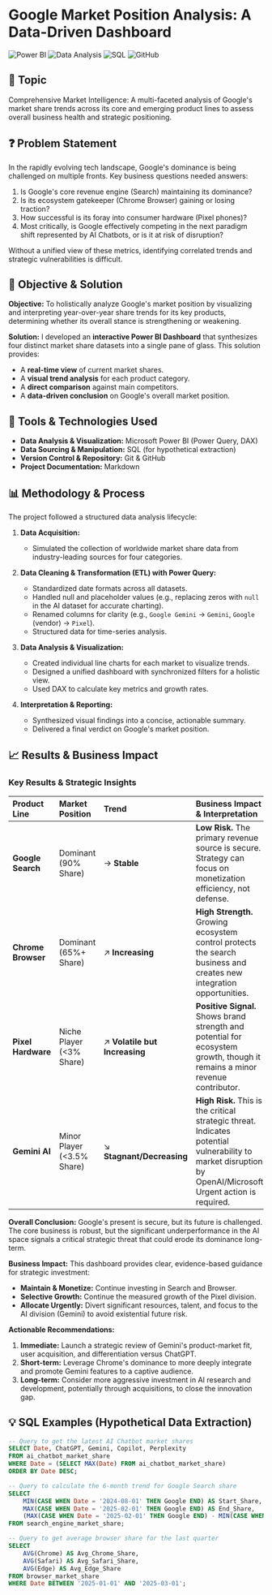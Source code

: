# Google Market Position Analysis: A Data-Driven Dashboard   

![Power BI](https://img.shields.io/badge/power_bi-F2C811?style=for-the-badge&logo=powerbi&logoColor=black)
![Data Analysis](https://img.shields.io/badge/Data_Analysis-0078D4?style=for-the-badge&logo=powerbi&logoColor=white)
![SQL](https://img.shields.io/badge/SQL-CC2927?style=for-the-badge&logo=microsoftsqlserver&logoColor=white)
![GitHub](https://img.shields.io/badge/GitHub-100000?style=for-the-badge&logo=github&logoColor=white)

## 🎯 Topic
Comprehensive Market Intelligence: A multi-faceted analysis of Google's market share trends across its core and emerging product lines to assess overall business health and strategic positioning.

## ❓ Problem Statement
In the rapidly evolving tech landscape, Google's dominance is being challenged on multiple fronts. Key business questions needed answers:
1.  Is Google's core revenue engine (Search) maintaining its dominance?
2.  Is its ecosystem gatekeeper (Chrome Browser) gaining or losing traction?
3.  How successful is its foray into consumer hardware (Pixel phones)?
4.  Most critically, is Google effectively competing in the next paradigm shift represented by AI Chatbots, or is it at risk of disruption?

Without a unified view of these metrics, identifying correlated trends and strategic vulnerabilities is difficult.

## 🎯 Objective & Solution
**Objective:** To holistically analyze Google's market position by visualizing and interpreting year-over-year share trends for its key products, determining whether its overall stance is strengthening or weakening.

**Solution:** I developed an **interactive Power BI Dashboard** that synthesizes four distinct market share datasets into a single pane of glass. This solution provides:
*   A **real-time view** of current market shares.
*   A **visual trend analysis** for each product category.
*   A **direct comparison** against main competitors.
*   A **data-driven conclusion** on Google's overall market position.

## 🔧 Tools & Technologies Used
*   **Data Analysis & Visualization:** Microsoft Power BI (Power Query, DAX)
*   **Data Sourcing & Manipulation:** SQL (for hypothetical extraction)
*   **Version Control & Repository:** Git & GitHub
*   **Project Documentation:** Markdown

## 📊 Methodology & Process
The project followed a structured data analysis lifecycle:

1.  **Data Acquisition:**
    *   Simulated the collection of worldwide market share data from industry-leading sources for four categories.

2.  **Data Cleaning & Transformation (ETL) with Power Query:**
    *   Standardized date formats across all datasets.
    *   Handled null and placeholder values (e.g., replacing zeros with `null` in the AI dataset for accurate charting).
    *   Renamed columns for clarity (e.g., `Google Gemini` -> `Gemini`, `Google` (vendor) -> `Pixel`).
    *   Structured data for time-series analysis.

3.  **Data Analysis & Visualization:**
    *   Created individual line charts for each market to visualize trends.
    *   Designed a unified dashboard with synchronized filters for a holistic view.
    *   Used DAX to calculate key metrics and growth rates.

4.  **Interpretation & Reporting:**
    *   Synthesized visual findings into a concise, actionable summary.
    *   Delivered a final verdict on Google's market position.


## 📈 Results & Business Impact


### Key Results & Strategic Insights

| Product Line | Market Position | Trend | Business Impact & Interpretation |
| :--- | :--- | :--- | :--- |
| **Google Search** | Dominant (90% Share) | → **Stable** | **Low Risk.** The primary revenue source is secure. Strategy can focus on monetization efficiency, not defense. |
| **Chrome Browser** | Dominant (65%+ Share) | ↗ **Increasing** | **High Strength.** Growing ecosystem control protects the search business and creates new integration opportunities. |
| **Pixel Hardware** | Niche Player (<3% Share) | ↗ **Volatile but Increasing** | **Positive Signal.** Shows brand strength and potential for ecosystem growth, though it remains a minor revenue contributor. |
| **Gemini AI** | Minor Player (<3.5% Share) | ↘ **Stagnant/Decreasing** | **High Risk.** This is the critical strategic threat. Indicates potential vulnerability to market disruption by OpenAI/Microsoft. Urgent action is required. |

**Overall Conclusion:** Google's present is secure, but its future is challenged. The core business is robust, but the significant underperformance in the AI space signals a critical strategic threat that could erode its dominance long-term.

**Business Impact:** This dashboard provides clear, evidence-based guidance for strategic investment:
*   **Maintain & Monetize:** Continue investing in Search and Browser.
*   **Selective Growth:** Continue the measured growth of the Pixel division.
*   **Allocate Urgently:** Divert significant resources, talent, and focus to the AI division (Gemini) to avoid existential future risk.

**Actionable Recommendations:**
1.  **Immediate:** Launch a strategic review of Gemini's product-market fit, user acquisition, and differentiation versus ChatGPT.
2.  **Short-term:** Leverage Chrome's dominance to more deeply integrate and promote Gemini features to a captive audience.
3.  **Long-term:** Consider more aggressive investment in AI research and development, potentially through acquisitions, to close the innovation gap.


## 💡 SQL Examples (Hypothetical Data Extraction)

```sql
-- Query to get the latest AI Chatbot market shares
SELECT Date, ChatGPT, Gemini, Copilot, Perplexity
FROM ai_chatbot_market_share
WHERE Date = (SELECT MAX(Date) FROM ai_chatbot_market_share)
ORDER BY Date DESC;

-- Query to calculate the 6-month trend for Google Search share
SELECT 
    MIN(CASE WHEN Date = '2024-08-01' THEN Google END) AS Start_Share,
    MAX(CASE WHEN Date = '2025-02-01' THEN Google END) AS End_Share,
    (MAX(CASE WHEN Date = '2025-02-01' THEN Google END) - MIN(CASE WHEN Date = '2024-08-01' THEN Google END)) AS Change
FROM search_engine_market_share;

-- Query to get average browser share for the last quarter
SELECT 
    AVG(Chrome) AS Avg_Chrome_Share,
    AVG(Safari) AS Avg_Safari_Share,
    AVG(Edge) AS Avg_Edge_Share
FROM browser_market_share
WHERE Date BETWEEN '2025-01-01' AND '2025-03-01';
